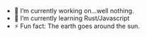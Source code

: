 - 🔭 I’m currently working on...well nothing.
- 🌱 I’m currently learning Rust/Javascript
- ⚡ Fun fact: The earth goes around the sun.
